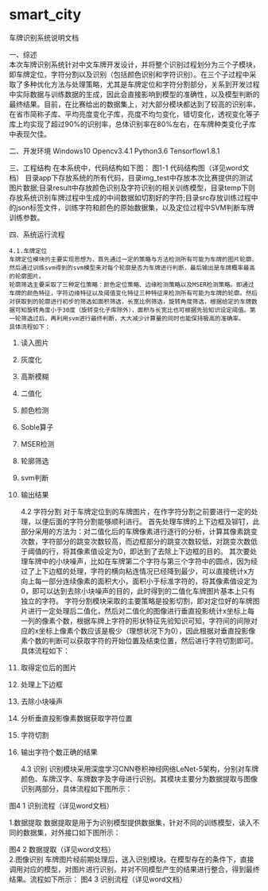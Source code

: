 # smart_city
车牌识别系统说明文档

一、综述    
	本次车牌识别系统针对中文车牌开发设计，并将整个识别过程划分为三个子模块，即车牌定位，字符分割以及识别（包括颜色识别和字符识别）。在三个子过程中采取了多种优化方法与处理策略，尤其是车牌定位和字符分割部分，关系到开发过程中实际数据与训练数据的生成，因此会直接影响到模型的准确性，以及模型判断的最终结果。目前，在比赛给出的数据集上，对大部分模块都达到了较高的识别率，在省市简称子库、平均亮度变化子库，亮度不均匀变化，错切变化，透视变化等子库上均实现了超过90%的识别率，总体识别率在80%左右，在车牌种类变化子库中表现欠佳。

二、开发环境
	Windows10
	Opencv3.4.1
	Python3.6
	Tensorflow1.8.1

三、工程结构
	在本系统中，代码结构如下图：
图1-1 代码结构图（详见word文档）
	目录app下存放系统的所有代码，目录img_test中存放本次比赛提供的测试图片数据;目录result中存放颜色识别及字符识别的相关训练模型，目录temp下则存放系统识别车牌过程中生成的中间数据如切割好的字符;目录src存放训练过程中的json标签文件，训练字符和颜色的原始数据集，以及定位过程中SVM判断车牌训练参数。


四、系统运行流程

	4.1.车牌定位
	车牌定位模块的主要实现思想为，首先通过一定的策略与方法检测所有可能为车牌的图片轮廓，然后通过训练svm得到的svm模型来对每个轮廓是否为车牌进行判断，最后输出是车牌概率最高的轮廓图片。
	轮廓筛选主要采取了三种定位策略：颜色定位策略、边缘检测策略以及MSER检测策略。即通过车牌的颜色特征，字符边缘特征以及阈值变化特征三种特征来检测所有可能为车牌的轮廓。然后对获取到的轮廓进行初步的筛选如面积筛选，长宽比例筛选，旋转角度筛选，根据给定的车牌数据可知旋转角度小于30度（旋转变化子库除外），面积与长宽比也可根据先验知识设定阈值。第一轮筛选过后，再利用svm进行最终判断，大大减少计算量的同时也能保持极高的准确率。
	具体流程如下：
1.	读入图片
2.	灰度化
3.	高斯模糊
4.	二值化
5.	颜色检测
6.	Soble算子
7.	MSER检测
8.	轮廓筛选
9.	svm判断
10.	输出结果
	
	4.2 字符分割
	对于车牌定位到的车牌图片，在作字符分割之前要进行一定的处理，以便后面的字符分割能够顺利进行。
	首先处理车牌的上下边框及铆钉，此部分采用的方法为：对二值化后的车牌像素进行逐行的分析，计算其像素跳变次数，字符部分的跳变次数较高，而边框部分的跳变次数较低，对跳变次数低于阈值的行，将其像素值设定为0，即达到了去除上下边框的目的。
	其次要处理车牌中的小块噪声，比如在车牌第二个字符与第三个字符中的圆点，因为经过了上下边框的处理，字符的横向粘连情况已经降到最少，可以直接统计x方向上每一部分连续像素的面积大小，面积小于标准字符的，将其像素值设定为0，即可以达到去除小块噪声的目的，此时得到的二值化车牌图片基本上只有独立的字符。
	字符分割模块采取的主要策略是投影切割，即对定位好的车牌图片进行一定处理后二值化，然后对二值化的图像进行垂直投影统计x坐标上每一列的像素个数，根据车牌上字符的形状特征先验知识可知，字符间的间隙对应的x坐标上像素个数应该是极少（理想状况下为0），因此根据对垂直投影像素个数的判断可以获取字符的开始位置及结束位置，然后进行字符切割即可。
	具体流程如下：
1.	取得定位后的图片
2.	处理上下边框
3.	去除小块噪声
4.	分析垂直投影像素数据获取字符位置
5.	字符切割
6.	输出字符个数正确的结果

	4.3 识别
识别模块采用深度学习CNN卷积神经网络LeNet-5架构，分别对车牌颜色、车牌汉字、车牌数字及字母进行识别。其模块主要分为数据提取与图像识别两部分，具体流程如下图所示：
 
图4 1 识别流程（详见word文档）

1.数据提取
数据提取是用于为识别模型提供数据集，针对不同的训练模型，读入不同的数据集，对外接口如下图所示：
 
图4 2 数据提取（详见word文档）  
2.图像识别
车牌图片经前期处理后，送入识别模块。在模型存在的条件下，直接调用对应的模型，对图片进行识别，并对不同模型产生的结果进行整合，得到最终结果。流程如下所示：
 图4 3 识别流程（详见word文档）

